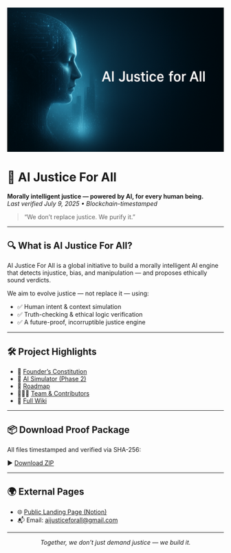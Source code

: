 <p align="center">
  <img src="https://github.com/Aijusticeforall/ai-justice-for-all/raw/main/Banner.png" alt="AI Justice For All Banner" />
</p>





# 🧠 AI Justice For All  
**Morally intelligent justice — powered by AI, for every human being.**  
_Last verified July 9, 2025 • Blockchain-timestamped_

> “We don’t replace justice. We purify it.”

---

## 🔍 What is AI Justice For All?

AI Justice For All is a global initiative to build a morally intelligent AI engine that detects injustice, bias, and manipulation — and proposes ethically sound verdicts.

We aim to evolve justice — not replace it — using:

- ✅ Human intent & context simulation  
- ✅ Truth-checking & ethical logic verification  
- ✅ A future-proof, incorruptible justice engine

---

## 🛠️ Project Highlights

- 📜 [Founder’s Constitution](https://github.com/Aijusticeforall/ai-justice-for-all/wiki/Founders-Constitution)  
- 🧪 [AI Simulator (Phase 2)](https://github.com/Aijusticeforall/ai-justice-for-all/wiki/Simulator-Prototype)  
- 📅 [Roadmap](https://github.com/Aijusticeforall/ai-justice-for-all/wiki/Project-Roadmap)  
- 🧑‍🤝‍🧑 [Team & Contributors](https://github.com/Aijusticeforall/ai-justice-for-all/wiki/Team-%26-Contributors)  
- 📝 [Full Wiki](https://github.com/Aijusticeforall/ai-justice-for-all/wiki)

---

## 📦 Download Proof Package

All files timestamped and verified via SHA-256:

▶️ [Download ZIP](https://github.com/Aijusticeforall/ai-justice-for-all/releases/latest)

---

## 🌍 External Pages

- 🌐 [Public Landing Page (Notion)](https://galvanized-chili-6c8.notion.site/AI-Justice-for-all-228217b278f180a480f6e8f6ed622a78)  
- 📬 Email: [aijusticeforall@gmail.com](mailto:aijusticeforall@gmail.com)

---

<p align="center"><em>Together, we don’t just demand justice — we build it.</em></p>
